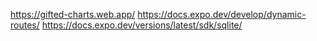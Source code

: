 https://gifted-charts.web.app/
https://docs.expo.dev/develop/dynamic-routes/
https://docs.expo.dev/versions/latest/sdk/sqlite/